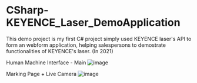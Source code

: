 # CSharp-KEYENCE_Laser_DemoApplication
This demo project is my first C# project simply used KEYENCE laser's API to form an webform application, helping salespersons to demostrate functionalities of KEYENCE's laser. (In 2021)


Human Machine Interface - Main 
![image](https://github.com/peggydbc1217/CSharp-KEYENCE_Laser_DemoApplication/assets/42536652/0b07c16c-4f7b-41aa-ac40-2c176eeeb7f8)

Marking Page + Live Camera
![image](https://github.com/peggydbc1217/CSharp-KEYENCE_Laser_DemoApplication/assets/42536652/68df506a-b21b-45bf-85db-0e0278c8aedc)








